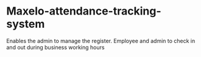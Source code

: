 # Maxelo-attendance-tracking-system
Enables the admin to manage the register. Employee and admin to check in and out during business working hours 
